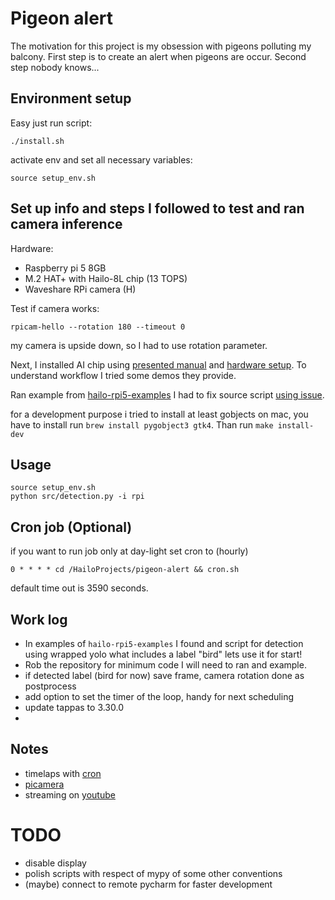 # Pigeon alert

The motivation for this project is my obsession with pigeons polluting my balcony. First step is to create an alert
when pigeons are occur. Second step nobody knows...

## Environment setup

Easy just run script:
```shell
./install.sh
```
activate env and set all necessary variables:
```shell
source setup_env.sh
```

## Set up info and steps I followed to test and ran camera inference

Hardware:
- Raspberry pi 5 8GB
- M.2 HAT+ with Hailo-8L chip (13 TOPS)
- Waveshare RPi camera (H)

Test if camera works:
```shell
rpicam-hello --rotation 180 --timeout 0
```
my camera is upside down, so I had to use rotation parameter.

Next, I installed AI chip using [presented manual](https://www.raspberrypi.com/documentation/accessories/ai-kit.html#install)
and [hardware setup](https://www.raspberrypi.com/documentation/computers/ai.html#hardware-setup). To understand workflow
I tried some demos they provide.

Ran example from [hailo-rpi5-examples](https://github.com/hailo-ai/hailo-rpi5-examples)
I had to fix source script [using issue](https://github.com/hailo-ai/hailo-rpi5-examples/issues/48).

for a development purpose i tried to install at least gobjects on mac, 
you have to install run `brew install pygobject3 gtk4`. Than run `make install-dev`

## Usage

```shell
source setup_env.sh
python src/detection.py -i rpi
```

## Cron job (Optional)

if you want to run job only at day-light set cron to (hourly)
```shell
0 * * * * cd /HailoProjects/pigeon-alert && cron.sh
```
default time out is 3590 seconds.

## Work log
- In examples of `hailo-rpi5-examples` I found and script for detection using wrapped yolo what includes a label "bird" lets use it for start!
- Rob the repository for minimum code I will need to ran and example.
- if detected label (bird for now) save frame, camera rotation done as postprocess
- add option to set the timer of the loop, handy for next scheduling
- update tappas to 3.30.0
- 

## Notes

- timelaps with [cron](https://www.raspberrypi.com/documentation/computers/camera_software.html#via-cron)
- [picamera](https://raspberrypifoundation.github.io/picamera-zero/)
- streaming on [youtube](https://projects.raspberrypi.org/en/projects/infrared-bird-box/9)

# TODO
- disable display
- polish scripts with respect of mypy of some other conventions
- (maybe) connect to remote pycharm for faster development

[pyenv]: https://github.com/pyenv/pyenv#installationbrew
[how to install pyenv on MacOS]: https://jordanthomasg.medium.com/python-development-on-macos-with-pyenv-2509c694a808
